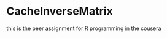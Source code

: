 CacheInverseMatrix
==================
this is the peer assignment for  R programming in the cousera
